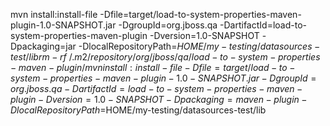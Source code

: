 mvn install:install-file -Dfile=target/load-to-system-properties-maven-plugin-1.0-SNAPSHOT.jar -DgroupId=org.jboss.qa -DartifactId=load-to-system-properties-maven-plugin -Dversion=1.0-SNAPSHOT -Dpackaging=jar -DlocalRepositoryPath=$HOME/my-testing/datasources-test/lib
rm -rf ~/.m2/repository/org/jboss/qa/load-to-system-properties-maven-plugin/
mvn install:install-file -Dfile=target/load-to-system-properties-maven-plugin-1.0-SNAPSHOT.jar -DgroupId=org.jboss.qa -DartifactId=load-to-system-properties-maven-plugin -Dversion=1.0-SNAPSHOT -Dpackaging=maven-plugin -DlocalRepositoryPath=$HOME/my-testing/datasources-test/lib
